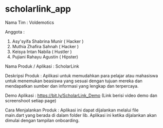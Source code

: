 # scholarlink_app
Nama Tim : Voldemotics 

Anggota : 
1. Asy'syifa Shabrina Munir ( Hacker ) 
2. Muthia Zhafira Sahnah ( Hacker )
3. Keisya Intan Nabila ( Hustler ) 
4. Pujiani Rahayu Agustin ( Hipster)
   
Nama Produk / Aplikasi : 
ScholarLink 

Deskripsi Produk : 
Aplikasi untuk memudahkan para pelajar atau mahasiswa untuk menemukan beasiswa yang sesuai dengan tujuan mereka dan mendapatkan sumber dan informasi yang lengkap dan terpercaya. 

Demo Aplikasi : 
https://bit.ly/ScholarLink_Demo
(Link berisi video demo dan screenshoot setiap page)

Cara Menjalankan Produk :
Aplikasi ini dapat dijalankan melalui file main.dart yang berada di dalam folder lib. Aplikasi ini ketika dijalankan akan dimulai dengan tampilan onboarding. 
